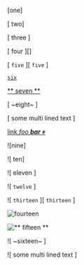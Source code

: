 [one]

[ two]

[ three ]

[ four ][]

[ `five` ][ `five` ]

[ `six` ]( /url )

[** seven **](
    /url)

[
    ~eight~
]

[
    some
    multi
    lined
    text
]

[  link   *foo **bar** `#`*](/uri)

![nine]

![ ten]

![ eleven ]

![ `twelve` ]

![ `thirteen` ][ `thirteen` ]

![ `fourteen` ]( /url )

![** fifteen **](
    /url)

![
    ~sixteen~
]

![
    some
    multi
    lined
    text
]


[ reference definition ]: /some/url
[
    another reference definition
]:   /some/url
